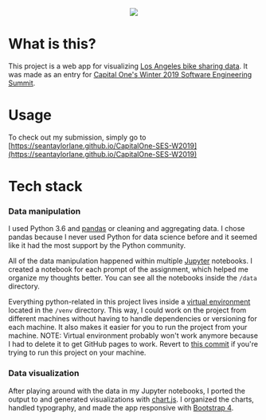 <p align="center">
  <img src="https://bikeshare.metro.net/wp-content/themes/lametro/library/images/logo.png">
</p>

# What is this?
This project is a web app for visualizing [Los Angeles bike sharing data](https://bikeshare.metro.net/about/data/). It was made as an entry for [Capital One's Winter 2019 Software Engineering Summit](https://www.mindsumo.com/contests/bikeshare-data).

# Usage
To check out my submission, simply go to [https://seantaylorlane.github.io/CapitalOne-SES-W2019](https://seantaylorlane.github.io/CapitalOne-SES-W2019)

# Tech stack
### Data manipulation
I used Python 3.6 and [pandas](https://pandas.pydata.org/) or cleaning and aggregating data. I chose pandas because I never used Python for data science before and it seemed like it had the most support by the Python community.

All of the data manipulation happened within multiple [Jupyter](http://jupyter.org/) notebooks. I created a notebook for each prompt of the assignment, which helped me organize my thoughts better. You can see all the notebooks inside the `/data` directory.

Everything python-related in this project lives inside a [virtual environment](https://docs.python.org/3/tutorial/venv.html) located in the `/venv` directory. This way, I could work on the project from different machines without having to handle dependencies or versioning for each machine. It also makes it easier for you to run the project from your machine. NOTE: Virtual environment probably won't work anymore because I had to delete it to get GitHub pages to work. Revert to [this commit](https://github.com/SeanTaylorLane/CapitalOne-SES-W2019/tree/3ae2bb3086759b9ade227c8de6456a490d17643b) if you're trying to run this project on your machine.

### Data visualization
After playing around with the data in my Jupyter notebooks, I ported the output to and generated visualizations with [chart.js](http://www.chartjs.org/). I organized the charts, handled typography, and made the app responsive with [Bootstrap 4](https://getbootstrap.com/).
